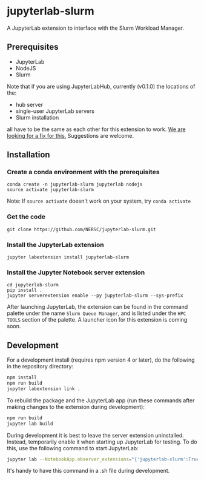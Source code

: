 # jupyterlab-slurm

A JupyterLab extension to interface with the Slurm Workload Manager.


## Prerequisites

* JupyterLab
* NodeJS
* Slurm


Note that if you are using JupyterLabHub, currently (v0.1.0) the locations of the:
- hub server
- single-user JupyterLab servers
- Slurm installation

all have to be the same as each other for this extension to work. [We are looking for a fix for this.](https://github.com/jupyterhub/jupyterlab-hub/issues/70) Suggestions are welcome.

## Installation

### Create a conda environment with the prerequisites
```
conda create -n jupyterlab-slurm jupyterlab nodejs 
source activate jupyterlab-slurm
```
Note: If ```source activate``` doesn't work on your system, try ```conda activate```

### Get the code
```
git clone https://github.com/NERSC/jupyterlab-slurm.git
```

### Install the JupyterLab extension
```
jupyter labextension install jupyterlab-slurm
```

### Install the Jupyter Notebook server extension
```
cd jupyterlab-slurm
pip install .                      
jupyter serverextension enable --py jupyterlab-slurm --sys-prefix
```

After launching JupyterLab, the extension can be found in the command palette under
the name ```Slurm Queue Manager```, and is listed under the ```HPC TOOLS``` section
of the palette. A launcher icon for this extension is coming soon.


## Development

For a development install (requires npm version 4 or later), do the following in the repository directory:

```bash
npm install
npm run build
jupyter labextension link .
```

To rebuild the package and the JupyterLab app (run these commands after making changes to the extension during development):

```bash
npm run build
jupyter lab build
```

During development it is best to leave the server extension uninstalled. Instead, temporarily enable it when starting up JupyterLab for testing. To do this, use the following command to start JupyterLab:

```bash
jupyter lab --NotebookApp.nbserver_extensions="{'jupyterlab-slurm':True}"
```
It's handy to have this command in a .sh file during development.

